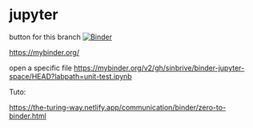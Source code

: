 # jupyter

button for this branch
[![Binder](https://mybinder.org/badge_logo.svg)](https://mybinder.org/v2/gh/sinbrive/binder-jupyter-space/new_branch)


https://mybinder.org/

open a specific file
https://mybinder.org/v2/gh/sinbrive/binder-jupyter-space/HEAD?labpath=unit-test.ipynb


Tuto:

https://the-turing-way.netlify.app/communication/binder/zero-to-binder.html
